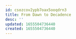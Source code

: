 ```yaml
---
id: csozcov2ypb7oax5ooqdrn3
title: From Dawn to Decadence
desc: ''
updated: 1655504736440
created: 1655504736440
---
```



